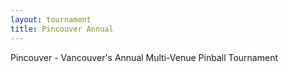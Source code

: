 ```yaml
---
layout: tournament
title: Pincouver Annual
---
```


<p class="message">
  Pincouver - Vancouver's Annual Multi-Venue Pinball Tournament
</p>


